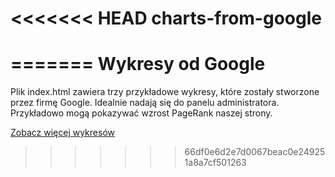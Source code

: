 <<<<<<< HEAD
charts-from-google
==================
=======
Wykresy od Google
==================
Plik index.html zawiera trzy przykładowe wykresy, które zostały stworzone przez firmę Google.
Idealnie nadają się do panelu administratora. Przykładowo mogą pokazywać wzrost PageRank naszej strony.

[Zobacz więcej wykresów](https://developers.google.com/chart/?hl=pl)
>>>>>>> 66df0e6d2e7d0067beac0e249251a8a7cf501263
